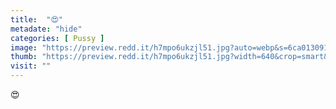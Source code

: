 ```yaml
---
title:  "😍"
metadate: "hide"
categories: [ Pussy ]
image: "https://preview.redd.it/h7mpo6ukzjl51.jpg?auto=webp&s=6ca0130914412238398b8b7337a781fec2d91cb4"
thumb: "https://preview.redd.it/h7mpo6ukzjl51.jpg?width=640&crop=smart&auto=webp&s=77520b17272c8f596c1e1956ba69f852564cde40"
visit: ""
---
```

😍
